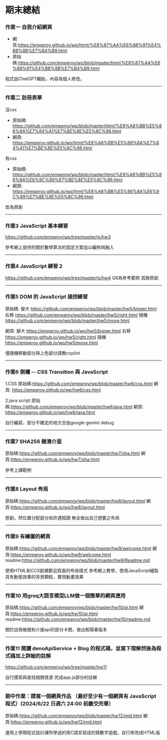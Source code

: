 # 期末總結
### 作業一 自我介紹網頁

* 網頁:https://emperoy.github.io/wp/html/%E8%87%AA%E6%88%91%E4%BB%8B%E7%B4%B9.html
* 原始碼:https://github.com/emperoy/wp/blob/master/html/%E8%87%AA%E6%88%91%E4%BB%8B%E7%B4%B9.html

程式由ChatGPT輔助，內容為個人修改。

---
### 作業二 註冊表單


沒css
* 原始碼: https://github.com/emperoy/wp/blob/master/html/%E8%A8%BB%E5%86%8A%E7%84%A1%E7%BE%8E%E5%8C%96.html
* 網頁: https://emperoy.github.io/wp/html/%E8%A8%BB%E5%86%8A%E7%84%A1%E7%BE%8E%E5%8C%96.html

有css
* 原始碼: https://github.com/emperoy/wp/blob/master/html/%E8%A8%BB%E5%86%8A%E6%9C%89%E7%BE%8E%E5%8C%96.html
* 網頁: https://emperoy.github.io/wp/html/%E8%A8%BB%E5%86%8A%E6%9C%89%E7%BE%8E%E5%8C%96.html

皆為原創

---

### 作業3 JavaScript 基本練習
https://github.com/emperoy/wp/tree/master/js/hw3

參考網上提供的關於數學算法的固定方案加以編修與融入

---
### 作業4 JavaScript 練習 2
https://github.com/emperoy/wp/tree/master/js/hw4
Q8為參考範例 其餘原創

---
### 作業5 DOM 的 JavaScript 操控練習
原始碼:
變大 https://github.com/emperoy/wp/blob/master/hw5/bigger.html
右移 https://github.com/emperoy/wp/blob/master/hw5/right.html
隨機 https://github.com/emperoy/wp/blob/master/hw5/move.html

網頁:
變大 https://emperoy.github.io/wp/hw5/bigger.html
右移 https://emperoy.github.io/wp/hw5/right.html
隨機 https://emperoy.github.io/wp/hw5/move.html

僅隨機移動部分與上色部分請教copilot

---
### 作業6 側欄 -- CSS Transition 與 JavaScript
1.CSS
原始碼:https://github.com/emperoy/wp/blob/master/hw6/css.html
網頁: https://emperoy.github.io/wp/hw6/css.html

2.java script
原始碼:https://github.com/emperoy/wp/blob/master/hw6/java.html
網頁: https://emperoy.github.io/wp/hw6/java.html

自行編寫，部分不確定的地方交由google gemini debug

---
### 作業7 SHA256 雜湊介面
原始碼:https://github.com/emperoy/wp/blob/master/hw7/sha.html
網頁:https://emperoy.github.io/wp/hw7/sha.html

參考上課範例

---
### 作業8 Layout 佈局

原始碼:https://github.com/emperoy/wp/blob/master/hw8/layout.html
網頁:https://emperoy.github.io/wp/hw8/layout.html

原創，然位置分配部分些許遇瓶頸
無全做出自己想要之布局

---

### 作業9 有繪圖的網頁

原始碼:https://github.com/emperoy/wp/blob/master/hw9/welcome.html
網頁:https://emperoy.github.io/wp/hw9/welcome.html
readme:https://github.com/emperoy/wp/blob/master/hw9/Readme.md

使用HTML和CCS創建歡迎頁面的布局樣式 參考網上教學，使用JavaScript繪製具有動態效果的背景顆粒，實現動畫效果

---
### 作業10 用groq大語言模型LLM做一個簡單的網頁應用
原始碼:https://github.com/emperoy/wp/blob/master/hw10/ai.html
網頁:https://emperoy.github.io/wp/hw10/ai.html
readme:https://github.com/emperoy/wp/blob/master/hw10/readme.md

關於註冊帳號和介接api的部分卡關，做出較陽春版本

---
### 作業11 閱讀 denoApiService + Blog 的程式碼，並寫下理解然後為程式碼加上詳細的註解
https://github.com/emperoy/wp/tree/master/hw11

自行摸索與查找相關資源 完成app.js部分的註解

---
### 期中作業：請寫一個網頁作品 （最好至少有一個網頁有 JavaScript 程式）(2024/6/22 日週六 24:00 前繳交完畢）
原始碼:https://github.com/emperoy/wp/blob/master/hw12/mid.html
網頁:https://emperoy.github.io/wp/hw12/mid.html

運用上學期程式設計課所學過的用C語言寫成的猜數字遊戲，自行修改成HTML版

